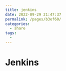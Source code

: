 ```yaml
---
title: jenkins
date: 2022-09-29 21:47:37
permalink: /pages/b3ef60/
categories:
  - share
tags:
  - 
---
```

# Jenkins
